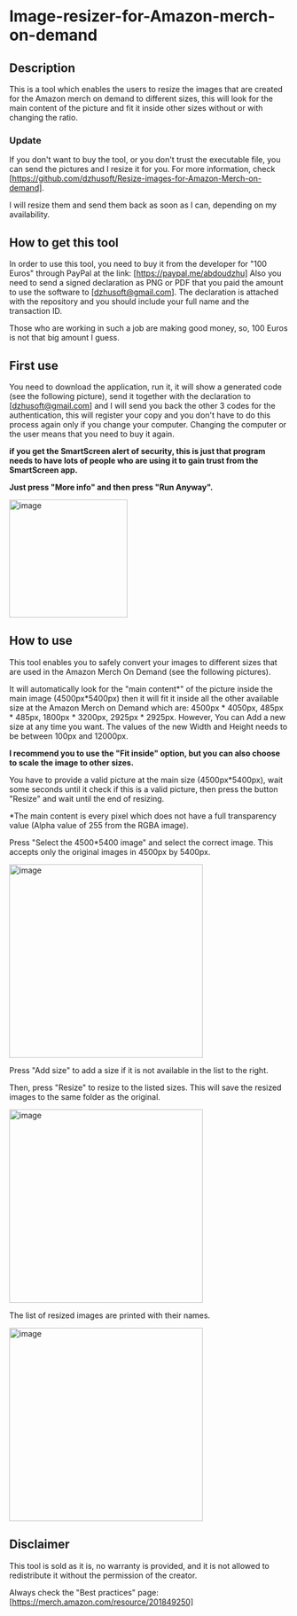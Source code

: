 # Image-resizer-for-Amazon-merch-on-demand
## Description
This is a tool which enables the users to resize the images that are created for the Amazon merch on demand to different sizes, this will look for the main content of the picture and fit it inside other sizes without or with changing the ratio.

### Update
If you don't want to buy the tool, or you don't trust the executable file, you can send the pictures and I resize it for you. For more information, check [https://github.com/dzhusoft/Resize-images-for-Amazon-Merch-on-demand].

I will resize them and send them back as soon as I can, depending on my availability.

## How to get this tool
In order to use this tool, you need to buy it from the developer for "100 Euros" through PayPal at the link: [https://paypal.me/abdoudzhu]
Also you need to send a signed declaration as PNG or PDF that you paid the amount to use the software to [dzhusoft@gmail.com].
The declaration is attached with the repository and you should include your full name and the transaction ID.

Those who are working in such a job are making good money, so, 100 Euros is not that big amount I guess.

## First use
You need to download the application, run it, it will show a generated code (see the following picture), send it together with the declaration to [dzhusoft@gmail.com] and I will send you back the other 3 codes for the authentication, this will register your copy and you don't have to do this process again only if you change your computer.
Changing the computer or the user means that you need to buy it again.

**if you get the SmartScreen alert of security, this is just that program needs to have lots of people who are using it to gain trust from the SmartScreen app.**

**Just press "More info" and then press "Run Anyway".**

<img width="213" alt="image" src="https://user-images.githubusercontent.com/127102906/223126074-4eb85b52-2e61-491a-8bf6-0abae5ddd9f5.png">


## How to use
This tool enables you to safely convert your images to different sizes that are used in the Amazon Merch On Demand (see the following pictures).

It will automatically look for the "main content*" of the picture inside the main image (4500px*5400px) then it will fit it inside all the other available size at the Amazon Merch on Demand which are:
4500px * 4050px,
485px * 485px,
1800px * 3200px,
2925px * 2925px.
However, You can Add a new size at any time you want. The values of the new Width and Height needs to be between 100px and 12000px.

**I recommend you to use the "Fit inside" option, but you can also choose to scale the image to other sizes.**

You have to provide a valid picture at the main size (4500px*5400px), wait some seconds until it check if this is a valid picture, then press the button "Resize" and wait until the end of resizing.

*The main content is every pixel which does not have a full transparency value (Alpha value of 255 from the RGBA image).

Press "Select the 4500*5400 image" and select the correct image. This accepts only the original images in 4500px by 5400px.

<img width="349" alt="image" src="https://user-images.githubusercontent.com/127102906/223126580-335b2b29-7fdb-42db-b5af-fbebe70f81ef.png">

Press "Add size" to add a size if it is not available in the list to the right.

Then, press "Resize" to resize to the listed sizes. This will save the resized images to the same folder as the original.

<img width="349" alt="image" src="https://user-images.githubusercontent.com/127102906/223127617-8e9f41f1-f166-415b-b890-4530c5e144c2.png">

The list of resized images are printed with their names.

<img width="349" alt="image" src="https://user-images.githubusercontent.com/127102906/223127123-4ac352c1-1f0a-4c93-9284-86eab8b9cf8f.png">

## Disclaimer
This tool is sold as it is, no warranty is provided, and it is not allowed to redistribute it without the permission of the creator.

Always check the "Best practices" page: [https://merch.amazon.com/resource/201849250]
